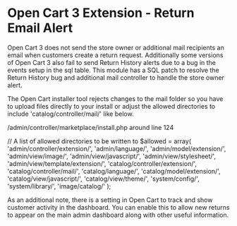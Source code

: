 # Open Cart 3 Extension - Return Email Alert

Open Cart 3 does not send the store owner or additional mail recipients an email when customers create a return request. Additionally some versions of Open Cart 3 also fail to send Return History alerts due to a bug in the events setup in the sql table. This module has a SQL patch to resolve the Return History bug and additional mail controller to handle the store owner alert.

The Open Cart installer tool rejects changes to the mail folder so you have to upload files directly to your install or adjust the allowed directories to include 'catalog/controller/mail/' like below.

/admin/controller/marketplace/install.php around line 124

// A list of allowed directories to be written to
$allowed = array(
  'admin/controller/extension/',
  'admin/language/',
  'admin/model/extension/',
  'admin/view/image/',
  'admin/view/javascript/',
  'admin/view/stylesheet/',
  'admin/view/template/extension/',
  'catalog/controller/extension/',
  'catalog/controller/mail/',
  'catalog/language/',
  'catalog/model/extension/',
  'catalog/view/javascript/',
  'catalog/view/theme/',
  'system/config/',
  'system/library/',
  'image/catalog/'
);

As an additional note, there is a setting in Open Cart to track and show customer activity in the dashboard. You can enable this to allow new returns to appear on the main admin dashboard along with other useful information.